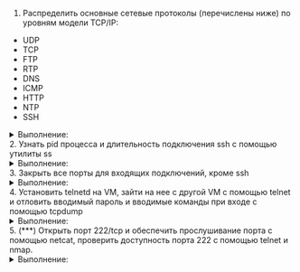 1. Распределить основные сетевые протоколы (перечислены ниже) по уровням модели TCP/IP:
- UDP
- TCP
- FTP
- RTP
- DNS
- ICMP
- HTTP
- NTP
- SSH
<details><summary>Выполнение:</summary>

</details>
2. Узнать pid процесса и длительность подключения ssh с помощью утилиты ss
<details><summary>Выполнение:</summary>
Подключаюсь к виртуальной машине и ввожу команду:
  
![image](https://github.com/tms-dos21-onl/aleksey-ivanishchev/assets/93286236/f1845e75-7beb-4f0b-b4df-718e5803e830)

```
sudo ss -atop | grep ssh
```
  
![image](https://github.com/tms-dos21-onl/aleksey-ivanishchev/assets/93286236/7649b74b-686c-477c-b1ed-766a15f56668)

</details>
3. Закрыть все порты для входящих подключений, кроме ssh
<details><summary>Выполнение:</summary>
Активирую утилиту ufw и разрешаю 22 порт:

![image](https://github.com/tms-dos21-onl/aleksey-ivanishchev/assets/93286236/76811317-c7e1-43dd-a8d4-9ae5c417500e)

</details>
4. Установить telnetd на VM, зайти на нее с другой VM с помощью telnet и отловить вводимый пароль и вводимые команды при входе c помощью tcpdump
<details><summary>Выполнение:</summary>
Устанавливаю утилиту:

![image](https://github.com/tms-dos21-onl/aleksey-ivanishchev/assets/93286236/e9a6a9fa-9c8a-45b5-8527-922da0fe8dce)

На машине к которой подключаюсь ввожу:

![image](https://github.com/tms-dos21-onl/aleksey-ivanishchev/assets/93286236/3b4bab2a-08b9-40c5-bbd9-48a1dd435264)

На машине с которой подключаюсь:

![image](https://github.com/tms-dos21-onl/aleksey-ivanishchev/assets/93286236/1354af97-10aa-4fb4-a227-6b59cdc454d9)

Итог (отображается по букве в кажом пакете):

![image](https://github.com/tms-dos21-onl/aleksey-ivanishchev/assets/93286236/81d613bc-a379-4f9f-90ad-b87d8953e57c)

![image](https://github.com/tms-dos21-onl/aleksey-ivanishchev/assets/93286236/5dc3a55f-2a23-4f33-9b93-fbda0039507f)

</details>
5. (***) Открыть порт 222/tcp и обеспечить прослушивание порта с помощью netcat, проверить доступность порта 222 с помощью telnet и nmap.
<details><summary>Выполнение:</summary>

</details>
